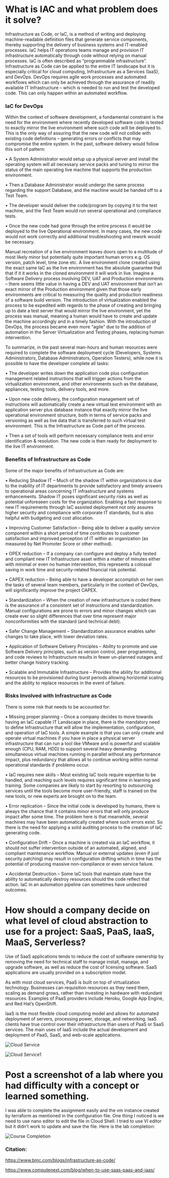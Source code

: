 
# What is IAC and what problem does it solve?
Infrastructure as Code, or IaC, is a method of writing and deploying machine-readable definition files that generate service components, thereby supporting the delivery of business systems and IT-enabled processes. IaC helps IT operations teams manage and provision IT infrastructure automatically through code without relying on manual processes. IaC is often described as “programmable infrastructure”.
Infrastructure as Code can be applied to the entire IT landscape but it is especially critical for cloud computing, Infrastructure as a Services (IaaS), and DevOps. DevOps requires agile work processes and automated workflows which can only be achieved through the assurance of readily available IT Infrastructure – which is needed to run and test the developed code. This can only happen within an automated workflow.

### IaC for DevOps

Within the context of software development, a fundamental constraint is the need for the environment where recently developed software code is tested to exactly mirror the live environment where such code will be deployed to. This is the only way of assuring that the new code will not collide with existing code definitions – generating errors or conflicts that may compromise the entire system.
In the past, software delivery would follow this sort of pattern:

•	A System Administrator would setup up a physical server and install the operating system will all necessary service packs and tuning to mirror the status of the main operating live machine that supports the production environment.

•	Then a Database Administrator would undergo the same process regarding the support Database, and the machine would be handed off to a Test Team.

•	The developer would deliver the code/program by copying it to the test machine, and the Test Team would run several operational and compliance tests.

•	Once the new code had gone through the entire process it would be deployed to the live Operational environment. In many cases, the new code would not work correctly and additional troubleshooting and rework would be necessary.

Manual recreation of a live environment leaves doors open to a multitude of most likely minor but potentially quite important human errors e.g. OS version, patch level, time zone etc. A live environment clone created using the exact same IaC as the live environment has the absolute guarantee that that if it it works in the cloned environment it will work in live. Imagine a Software Delivery process involving DEV, UAT and Production environments – there seems little value in having a DEV and UAT environment that isn’t an exact mirror of the Production environment given that those early environments are critical to measuring the quality and production readiness of a software build version.
The introduction of virtualization enabled the process to be expedited with regards to the phase of creating and bringing up to date a test server that would mirror the live environment, yet the process was manual, meaning a human would have to create and update the machine accordingly and in a timely fashion.
With the introduction of DevOps, the process became even more “agile” due to the addition of automation in the Server Virtualization and Testing phases, replacing human intervention.

To summarize, in the past several man-hours and human resources were required to complete the software deployment cycle (Developers, Systems Administrators, Database Administrators, Operation Testers), while now it is possible to have the developer complete all tasks:

•	The developer writes down the application code plus configuration management related instructions that will trigger actions from the virtualization environment, and other environments such as the database, appliances, testing tools, delivery tools, and more.

•	Upon new code delivery, the configuration management set of instructions will automatically create a new virtual test environment with an application server plus database instance that exactly mirror the live operational environment structure, both in terms of service packs and versioning as well as live data that is transferred to such virtual test environment. This is the Infrastructure as Code part of the process.

•	Then a set of tools will perform necessary compliance tests and error identification & resolution. The new code is then ready for deployment to the live IT environment.

### Benefits of Infrastructure as Code

Some of the major benefits of Infrastructure as Code are:

•	Reducing Shadow IT – Much of the shadow IT within organizations is due to the inability of IT departments to provide satisfactory and timely answers to operational areas concerning IT infrastructure and systems enhancements. Shadow IT poses significant security risks as well as potential unforeseen costs for the organization. Enabling a fast response to new IT requirements through IaC assisted deployment not only assures higher security and compliance with corporate IT standards, but is also helpful with budgeting and cost allocation.

•	Improving Customer Satisfaction – Being able to deliver a quality service component within a short period of time contributes to customer satisfaction and improved perception of IT within an organization (as measured by Net Promoter Score or other method).

•	OPEX reduction – If a company can configure and deploy a fully tested and compliant new IT Infrastructure asset within a matter of minutes either with minimal or even no human intervention, this represents a colossal saving in work time and security-related financial risk potential.

•	CAPEX reduction – Being able to have a developer accomplish on her own the tasks of several team members, particularly in the context of DevOps, will significantly improve the project CAPEX.

•	Standardization – When the creation of new infrastructure is coded there is the assurance of a consistent set of instructions and standardization. Manual configurations are prone to errors and minor changes which can create ever so slight differences that over time represent major nonconformities with the standard (and technical debt).

•	Safer Change Management – Standardization assurance enables safer changes to take place, with lower deviation rates.

•	Application of Software Delivery Principles – Ability to promote and use Software Delivery principles, such as version control, peer programming, and code reviews to Infrastructure results in fewer un-planned outages and better change history tracking.

•	Scalable and Immutable Infrastructure – Provides the ability for additional resources to be provisioned during burst periods allowing horizontal scaling and the ability to replace resources in the event of failure.

### Risks Involved with Infrastructure as Code

There is some risk that needs to be accounted for:

•	Missing proper planning – Once a company decides to move towards having an IaC capable IT Landscape in place, there is the mandatory need to define Infrastructure that will allow the implementation, configuration, and operation of IaC tools.
A simple example is that you can only create and operate virtual machines if you have in place a physical server infrastructure that can run a tool like VMware and is powerful and scalable enough (CPU, RAM, HDD) to support several heavy demanding simultaneous virtual machines running in parallel without any performance impact, plus redundancy that allows all to continue working within normal operational standards if problems occur.

•	IaC requires new skills – Most existing IaC tools require expertise to be handled, and reaching such levels requires significant time in learning and training. Some companies are likely to start by resorting to outsourcing services until the tools become more user-friendly, staff is trained on the new tools, or new experts are brought on to the team.

•	Error replication – Since the initial code is developed by humans, there is always the chance that it contains minor errors that will only produce impact after some time. The problem here is that meanwhile, several machines may have been automatically created where such errors exist. So there is the need for applying a solid auditing process to the creation of IaC generating code.

•	Configuration Drift – Once a machine is created via an IaC workflow, it should not suffer intervention outside of an automated, aligned, and compliant maintenance workflow. Manual or external updates (even if just security patching) may result in configuration drifting which in time has the potential of producing massive non-compliance or even service failure.

•	Accidental Destruction – Some IaC tools that maintain state have the ability to automatically destroy resources should the code reflect that action. IaC in an automation pipeline can sometimes have undesired outcomes.

# How should a company decide on what level of cloud abstraction to use for a project: SaaS, PaaS, IaaS, MaaS, Serverless?

Use of SaaS applications tends to reduce the cost of software ownership by removing the need for technical staff to manage install, manage, and upgrade software, as well as reduce the cost of licensing software. SaaS applications are usually provided on a subscription model.

As with most cloud services, PaaS is built on top of virtualization technology. Businesses can requisition resources as they need them, scaling as demand grows, rather than investing in hardware with redundant resources.
Examples of PaaS providers include Heroku, Google App Engine, and Red Hat’s OpenShift.

IaaS is the most flexible cloud computing model and allows for automated deployment of servers, processing power, storage, and networking. IaaS clients have true control over their infrastructure than users of PaaS or SaaS services. The main uses of IaaS include the actual development and deployment of PaaS, SaaS, and web-scale applications.


![Cloud Service](https://user-images.githubusercontent.com/43508820/73141851-891d8600-4056-11ea-83c8-8bc1d0c7bf57.JPG)

![Cloud Service1](https://user-images.githubusercontent.com/43508820/73141987-b9195900-4057-11ea-9402-f8034655e37e.JPG)

#	Post a screenshot of a lab where you had difficulty with a concept or learned something.

I was able to complete the assignment easily and the vm instance created by terraform as mentioned in the configuration file. One thing I noticed is we need to use nano editor to edit the file in Cloud Shell. 
I tried to use VI editor but it didn’t work to update and save the file. Here is the lab completion:

![Course Completion](https://user-images.githubusercontent.com/43508820/73141779-ff6db880-4055-11ea-84a7-2ce20b61caa4.JPG)


### Citation:
https://www.bmc.com/blogs/infrastructure-as-code/

https://www.computenext.com/blog/when-to-use-saas-paas-and-iaas/


